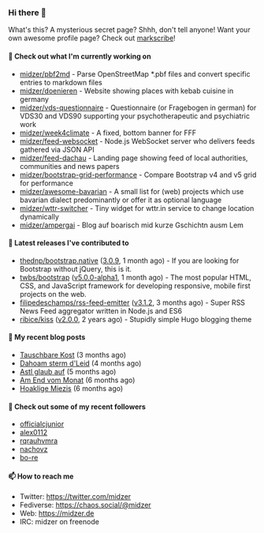 ### Hi there 👋

What's this? A mysterious secret page? Shhh, don't tell anyone!
Want your own awesome profile page? Check out [markscribe](https://github.com/muesli/markscribe)!

#### 🌱 Check out what I'm currently working on

- [midzer/pbf2md](https://github.com/midzer/pbf2md) - Parse OpenStreetMap *.pbf files and convert specific entries to markdown files
- [midzer/doenieren](https://github.com/midzer/doenieren) - Website showing places with kebab cuisine in germany
- [midzer/vds-questionnaire](https://github.com/midzer/vds-questionnaire) - Questionnaire (or Fragebogen in german) for VDS30 and VDS90 supporting your psychotherapeutic and psychiatric work
- [midzer/week4climate](https://github.com/midzer/week4climate) - A fixed, bottom banner for FFF
- [midzer/feed-websocket](https://github.com/midzer/feed-websocket) - Node.js WebSocket server who delivers feeds gathered via JSON API
- [midzer/feed-dachau](https://github.com/midzer/feed-dachau) - Landing page showing feed of local authorities, communities and news papers
- [midzer/bootstrap-grid-performance](https://github.com/midzer/bootstrap-grid-performance) - Compare Bootstrap v4 and v5 grid for performance
- [midzer/awesome-bavarian](https://github.com/midzer/awesome-bavarian) - A small list for (web) projects which use bavarian dialect predominantly or offer it as optional language
- [midzer/wttr-switcher](https://github.com/midzer/wttr-switcher) - Tiny widget for wttr.in service to change location dynamically
- [midzer/ampergai](https://github.com/midzer/ampergai) - Blog auf boarisch mid kurze Gschichtn ausm Lem

#### 🔭 Latest releases I've contributed to

- [thednp/bootstrap.native](https://github.com/thednp/bootstrap.native) ([3.0.9](https://github.com/thednp/bootstrap.native/releases/tag/3.0.9), 1 month ago) - If you are looking for Bootstrap without jQuery, this is it.
- [twbs/bootstrap](https://github.com/twbs/bootstrap) ([v5.0.0-alpha1](https://github.com/twbs/bootstrap/releases/tag/v5.0.0-alpha1), 1 month ago) - The most popular HTML, CSS, and JavaScript framework for developing responsive, mobile first projects on the web.
- [filipedeschamps/rss-feed-emitter](https://github.com/filipedeschamps/rss-feed-emitter) ([v3.1.2](https://github.com/filipedeschamps/rss-feed-emitter/releases/tag/v3.1.2), 3 months ago) - Super RSS News Feed aggregator written in Node.js and ES6
- [ribice/kiss](https://github.com/ribice/kiss) ([v2.0.0](https://github.com/ribice/kiss/releases/tag/v2.0.0), 2 years ago) - Stupidly simple Hugo blogging theme

#### 📜 My recent blog posts

- [Tauschbare Kost](https://ampergai.de/2020/04/001/) (3 months ago)
- [Dahoam sterm d&#39;Leid](https://ampergai.de/2020/03/001/) (4 months ago)
- [Astl glaub auf](https://ampergai.de/2020/02/001/) (5 months ago)
- [Am End vom Monat](https://ampergai.de/2020/01/002/) (6 months ago)
- [Hoaklige Miezis](https://ampergai.de/2020/01/001/) (6 months ago)

#### 👯 Check out some of my recent followers

- [officialcjunior](https://github.com/officialcjunior)
- [alex0112](https://github.com/alex0112)
- [rqrauhvmra](https://github.com/rqrauhvmra)
- [nachovz](https://github.com/nachovz)
- [bo-re](https://github.com/bo-re)

#### 📫 How to reach me

- Twitter: https://twitter.com/midzer
- Fediverse: https://chaos.social/@midzer
- Web: https://midzer.de
- IRC: midzer on freenode
